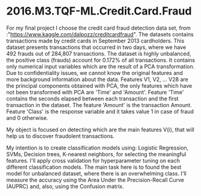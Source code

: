 # 2016.M3.TQF-ML.Credit.Card.Fraud

For my final project I choose the credit card fraud detection data set, from :"https://www.kaggle.com/dalpozz/creditcardfraud".
The datasets contains transactions made by credit cards in September 2013 cardholders. This dataset presents transactions that occurred in two days, where we have 492 frauds out of 284,807 transactions. The dataset is highly unbalanced, the positive class (frauds) account for 0.172% of all transactions.
It contains only numerical input variables which are the result of a PCA transformation. Due to confidentiality issues, we cannot know the original features and more background information about the data. Features V1, V2, ... V28 are the principal components obtained with PCA, the only features which have not been transformed with PCA are 'Time' and 'Amount'. Feature 'Time' contains the seconds elapsed between each transaction and the first transaction in the dataset. The feature 'Amount' is the transaction Amount. Feature 'Class' is the response variable and it takes value 1 in case of fraud and 0 otherwise. 

My object is focused on detecting which are the main features V(i), that will help us to discover fraudolent transactions. 

My intention is to create classification models using: Logistic Regression, SVMs, Decision trees, K-nearest neighbors, for  selecting the meaningful features. I'll apply cross validation for hyperparameter tuning on each different classification models. The main task here is to found the best model for unbalanced dataset, where there is an overwhelming class.
I'll measure the accuracy using the Area Under the Precision-Recall Curve (AUPRC) and, also, using the Confusion matrix.
